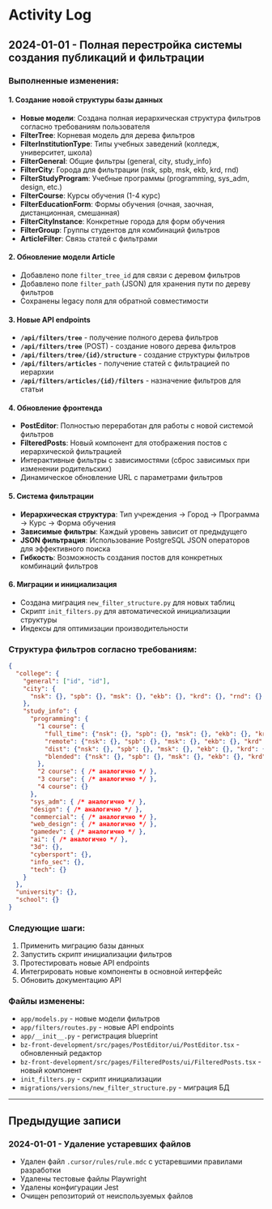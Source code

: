 # Activity Log

## 2024-01-01 - Полная перестройка системы создания публикаций и фильтрации

### Выполненные изменения:

#### 1. Создание новой структуры базы данных
- **Новые модели**: Создана полная иерархическая структура фильтров согласно требованиям пользователя
- **FilterTree**: Корневая модель для дерева фильтров
- **FilterInstitutionType**: Типы учебных заведений (колледж, университет, школа)
- **FilterGeneral**: Общие фильтры (general, city, study_info)
- **FilterCity**: Города для фильтрации (nsk, spb, msk, ekb, krd, rnd)
- **FilterStudyProgram**: Учебные программы (programming, sys_adm, design, etc.)
- **FilterCourse**: Курсы обучения (1-4 курс)
- **FilterEducationForm**: Формы обучения (очная, заочная, дистанционная, смешанная)
- **FilterCityInstance**: Конкретные города для форм обучения
- **FilterGroup**: Группы студентов для комбинаций фильтров
- **ArticleFilter**: Связь статей с фильтрами

#### 2. Обновление модели Article
- Добавлено поле `filter_tree_id` для связи с деревом фильтров
- Добавлено поле `filter_path` (JSON) для хранения пути по дереву фильтров
- Сохранены legacy поля для обратной совместимости

#### 3. Новые API endpoints
- **`/api/filters/tree`** - получение полного дерева фильтров
- **`/api/filters/tree`** (POST) - создание нового дерева фильтров
- **`/api/filters/tree/{id}/structure`** - создание структуры фильтров
- **`/api/filters/articles`** - получение статей с фильтрацией по иерархии
- **`/api/filters/articles/{id}/filters`** - назначение фильтров для статьи

#### 4. Обновление фронтенда
- **PostEditor**: Полностью переработан для работы с новой системой фильтров
- **FilteredPosts**: Новый компонент для отображения постов с иерархической фильтрацией
- Интерактивные фильтры с зависимостями (сброс зависимых при изменении родительских)
- Динамическое обновление URL с параметрами фильтров

#### 5. Система фильтрации
- **Иерархическая структура**: Тип учреждения → Город → Программа → Курс → Форма обучения
- **Зависимые фильтры**: Каждый уровень зависит от предыдущего
- **JSON фильтрация**: Использование PostgreSQL JSON операторов для эффективного поиска
- **Гибкость**: Возможность создания постов для конкретных комбинаций фильтров

#### 6. Миграции и инициализация
- Создана миграция `new_filter_structure.py` для новых таблиц
- Скрипт `init_filters.py` для автоматической инициализации структуры
- Индексы для оптимизации производительности

### Структура фильтров согласно требованиям:

```json
{
  "college": {
    "general": ["id", "id"],
    "city": {
      "nsk": {}, "spb": {}, "msk": {}, "ekb": {}, "krd": {}, "rnd": {}
    },
    "study_info": {
      "programming": {
        "1 course": {
          "full_time": {"nsk": {}, "spb": {}, "msk": {}, "ekb": {}, "krd": {}, "rnd": {}},
          "remote": {"nsk": {}, "spb": {}, "msk": {}, "ekb": {}, "krd": {}, "rnd": {}},
          "dist": {"nsk": {}, "spb": {}, "msk": {}, "ekb": {}, "krd": {}, "rnd": {}},
          "blended": {"nsk": {}, "spb": {}, "msk": {}, "ekb": {}, "krd": {}, "rnd": {}}
        },
        "2 course": { /* аналогично */ },
        "3 course": { /* аналогично */ },
        "4 course": {}
      },
      "sys_adm": { /* аналогично */ },
      "design": { /* аналогично */ },
      "commercial": { /* аналогично */ },
      "web_design": { /* аналогично */ },
      "gamedev": { /* аналогично */ },
      "ai": { /* аналогично */ },
      "3d": {},
      "cybersport": {},
      "info_sec": {},
      "tech": {}
    }
  },
  "university": {},
  "school": {}
}
```

### Следующие шаги:
1. Применить миграцию базы данных
2. Запустить скрипт инициализации фильтров
3. Протестировать новые API endpoints
4. Интегрировать новые компоненты в основной интерфейс
5. Обновить документацию API

### Файлы изменены:
- `app/models.py` - новые модели фильтров
- `app/filters/routes.py` - новые API endpoints
- `app/__init__.py` - регистрация blueprint
- `bz-front-development/src/pages/PostEditor/ui/PostEditor.tsx` - обновленный редактор
- `bz-front-development/src/pages/FilteredPosts/ui/FilteredPosts.tsx` - новый компонент
- `init_filters.py` - скрипт инициализации
- `migrations/versions/new_filter_structure.py` - миграция БД

---

## Предыдущие записи

### 2024-01-01 - Удаление устаревших файлов
- Удален файл `.cursor/rules/rule.mdc` с устаревшими правилами разработки
- Удалены тестовые файлы Playwright
- Удалены конфигурации Jest
- Очищен репозиторий от неиспользуемых файлов

